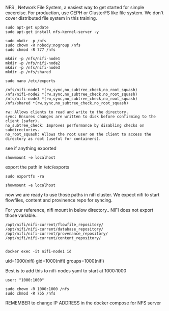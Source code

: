 NFS , Network File System, a easiest way to get started for simple excercise. For production, use CEPH or GlusterFS like file system. We don't cover distributed file system in this training.

 


```
sudo apt-get update
sudo apt-get install nfs-kernel-server -y
```


```
sudo mkdir -p /nfs
sudo chown -R nobody:nogroup /nfs
sudo chmod -R 777 /nfs

mkdir -p /nfs/nifi-node1
mkdir -p /nfs/nifi-node2
mkdir -p /nfs/nifi-node3
mkdir -p /nfs/shared
```

```
sudo nano /etc/exports
```

```
/nfs/nifi-node1 *(rw,sync,no_subtree_check,no_root_squash)
/nfs/nifi-node2 *(rw,sync,no_subtree_check,no_root_squash)
/nfs/nifi-node3 *(rw,sync,no_subtree_check,no_root_squash)
/nfs/shared *(rw,sync,no_subtree_check,no_root_squash)
```

```
rw: Allows clients to read and write to the directory.
sync: Ensures changes are written to disk before confirming to the client (safer).
no_subtree_check: Improves performance by disabling checks on subdirectories.
no_root_squash: Allows the root user on the client to access the directory as root (useful for containers).
```

see if anything exported
```
showmount -e localhost
```

export the path in /etc/exports

```
sudo exportfs -ra
```



```
showmount -e localhost
```

now we are ready to use those paths in nifi cluster. We expect nifi to start flowfiles, content and provinence repo for syncing.

For your reference, nifi mount in below directory.. NIFI does not export those variable.. 



```
/opt/nifi/nifi-current/flowfile_repository/
/opt/nifi/nifi-current/database_repository/
/opt/nifi/nifi-current/provenance_repository/
/opt/nifi/nifi-current/content_repository/
```


```

docker exec -it nifi-node1 id

```

uid=1000(nifi) gid=1000(nifi) groups=1000(nifi)


Best is to add this to nifi-nodes yaml to start at 1000:1000


```
user: "1000:1000"
```


```
sudo chown -R 1000:1000 /nfs
sudo chmod -R 755 /nfs
```

REMEMBER to change IP ADDRESS in the docker compose for NFS server

